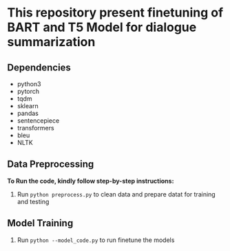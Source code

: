 # This repository present finetuning of BART and T5 Model for dialogue summarization

## Dependencies

* python3
* pytorch
* tqdm
* sklearn
* pandas
* sentencepiece
* transformers
* bleu
* NLTK

## Data Preprocessing

**To Run the code, kindly follow step-by-step instructions:**
1. Run ```python preprocess.py``` to clean data and prepare datat for training and testing
## Model Training
1. Run ```python --model_code.py``` to run finetune  the models 
